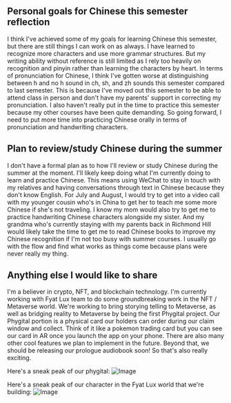 ## Personal goals for Chinese this semester reflection

I think I've achieved some of my goals for learning Chinese this semester, but there are still things I can work on as always. I have learned to recognize more characters and use more grammar structures. But my writing ability without reference is still limited as I rely too heavily on recognition and pinyin rather than learning the characters by heart. In terms of pronunciation for Chinese, I think I've gotten worse at distinguishing between h and no h sound in ch, sh, and zh sounds this semester compared to last semester. This is because I've moved out this semester to be able to attend class in person and don't have my parents' support in correcting my pronunciation. I also haven't really put in the time to practice this semester because my other courses have been quite demanding. So going forward, I need to put more time into practicing Chinese orally in terms of pronunciation and handwriting characters. 

## Plan to review/study Chinese during the summer

I don't have a formal plan as to how I'll review or study Chinese during the summer at the moment. I'll likely keep doing what I'm currently doing to learn and practice Chinese. This means using WeChat to stay in touch with my relatives and having conversations through text in Chinese because they don't know English. For July and August, I would try to get into a video call with my younger cousin who's in China to get her to teach me some more Chinese if she's not traveling. I know my mom would also try to get me to practice handwriting Chinese characters alongside my sister. And my grandma who's currently staying with my parents back in Richmond Hill would likely take the time to get me to read Chinese books to improve my Chinese recognition if I'm not too busy with summer courses. I usually go with the flow and find what works as things come because plans were never really my thing.

## Anything else I would like to share

I'm a believer in crypto, NFT, and blockchain technology. I'm currently working with Fyat Lux team to do some groundbreaking work in the NFT / Metaverse world. We're working to bring storying telling to Metaverse, as well as bridging reality to Metaverse by being the first Phygital project. Our Phygital portion is a physical card our holders can order during our claim window and collect. Think of it like a pokemon trading card but you can see our card in AR once you launch the app on your phone. There are also many other cool features we plan to implement in the future. Beyond that, we should be releasing our prologue audiobook soon! So that's also really exciting. 

Here's a sneak peak of our phygital:
![Image](https://cdn.discordapp.com/attachments/898732626783907880/923640474584088626/FHTPd_wX0AAWpTl.jpeg)

Here's a sneak peak of our character in the Fyat Lux world that we're building:
![Image](https://cdn.discordapp.com/attachments/898732626783907880/934516986963165235/UniverseStill15.png)
